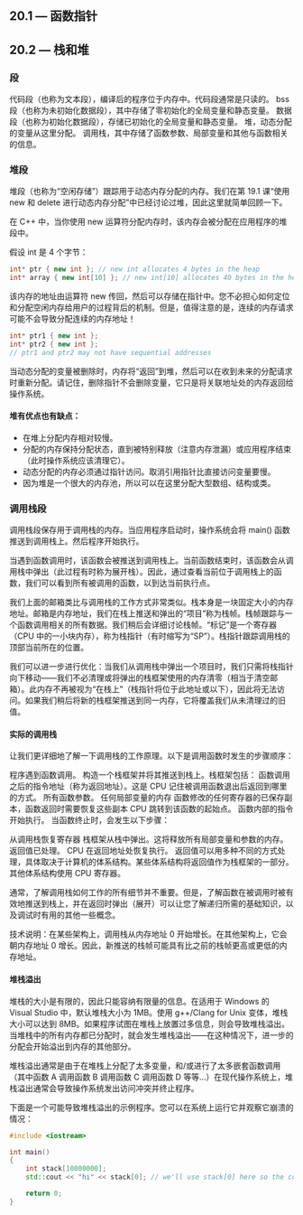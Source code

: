 ## 20.1 — 函数指针



## 20.2 — 栈和堆

### 段

代码段（也称为文本段），编译后的程序位于内存中。代码段通常是只读的。
bss 段（也称为未初始化数据段），其中存储了零初始化的全局变量和静态变量。
数据段（也称为初始化数据段），存储已初始化的全局变量和静态变量。
堆，动态分配的变量从这里分配。
调用栈，其中存储了函数参数、局部变量和其他与函数相关的信息。


### 堆段

堆段（也称为“空闲存储”）跟踪用于动态内存分配的内存。我们在第 19.1 课“使用 new 和 delete 进行动态内存分配”中已经讨论过堆，因此这里就简单回顾一下。

在 C++ 中，当你使用 new 运算符分配内存时，该内存会被分配在应用程序的堆段中。

假设 int 是 4 个字节：

```c++
int* ptr { new int }; // new int allocates 4 bytes in the heap
int* array { new int[10] }; // new int[10] allocates 40 bytes in the heap
```

该内存的地址由运算符 new 传回，然后可以存储在指针中。您不必担心如何定位和分配空闲内存给用户的过程背后的机制。但是，值得注意的是，连续的内存请求可能不会导致分配连续的内存地址！

```c++
int* ptr1 { new int };
int* ptr2 { new int };
// ptr1 and ptr2 may not have sequential addresses
```

当动态分配的变量被删除时，内存将“返回”到堆，然后可以在收到未来的分配请求时重新分配。请记住，删除指针不会删除变量，它只是将关联地址处的内存返回给操作系统。

#### 堆有优点也有缺点：

- 在堆上分配内存相对较慢。
- 分配的内存保持分配状态，直到被特别释放（注意内存泄漏）或应用程序结束（此时操作系统应该清理它）。
- 动态分配的内存必须通过指针访问。取消引用指针比直接访问变量要慢。
- 因为堆是一个很大的内存池，所以可以在这里分配大型数组、结构或类。

### 调用栈段

调用栈段保存用于调用栈的内存。当应用程序启动时，操作系统会将 main() 函数推送到调用栈上。然后程序开始执行。

当遇到函数调用时，该函数会被推送到调用栈上。当前函数结束时，该函数会从调用栈中弹出（此过程有时称为展开栈）。因此，通过查看当前位于调用栈上的函数，我们可以看到所有被调用的函数，以到达当前执行点。

我们上面的邮箱类比与调用栈的工作方式非常类似。栈本身是一块固定大小的内存地址。邮箱是内存地址，我们在栈上推送和弹出的“项目”称为栈帧。栈帧跟踪与一个函数调用相关的所有数据。我们稍后会详细讨论栈帧。“标记”是一个寄存器（CPU 中的一小块内存），称为栈指针（有时缩写为“SP”）。栈指针跟踪调用栈的顶部当前所在的位置。

我们可以进一步进行优化：当我们从调用栈中弹出一个项目时，我们只需将栈指针向下移动——我们不必清理或将弹出的栈框架使用的内存清零（相当于清空邮箱）。此内存不再被视为“在栈上”（栈指针将位于此地址或以下），因此将无法访问。如果我们稍后将新的栈框架推送到同一内存，它将覆盖我们从未清理过的旧值。

#### 实际的调用栈

让我们更详细地了解一下调用栈的工作原理。以下是调用函数时发生的步骤顺序：

程序遇到函数调用。
构造一个栈框架并将其推送到栈上。栈框架包括：
函数调用之后的指令地址（称为返回地址）。这是 CPU 记住被调用函数退出后返回到哪里的方式。
所有函数参数。
任何局部变量的内存
函数修改的任何寄存器的已保存副本，函数返回时需要恢复这些副本
CPU 跳转到该函数的起始点。
函数内部的指令开始执行。
当函数终止时，会发生以下步骤：

从调用栈恢复寄存器
栈框架从栈中弹出。这将释放所有局部变量和参数的内存。
返回值已处理。
CPU 在返回地址处恢复执行。
返回值可以用多种不同的方式处理，具体取决于计算机的体系结构。某些体系结构将返回值作为栈框架的一部分。其他体系结构使用 CPU 寄存器。

通常，了解调用栈如何工作的所有细节并不重要。但是，了解函数在被调用时被有效地推送到栈上，并在返回时弹出（展开）可以让您了解递归所需的基础知识，以及调试时有用的其他一些概念。

技术说明：在某些架构上，调用栈从内存地址 0 开始增长。在其他架构上，它会朝内存地址 0 增长。因此，新推送的栈帧可能具有比之前的栈帧更高或更低的内存地址。

#### 堆栈溢出

堆栈的大小是有限的，因此只能容纳有限量的信息。在适用于 Windows 的 Visual Studio 中，默认堆栈大小为 1MB。使用 g++/Clang for Unix 变体，堆栈大小可以达到 8MB。如果程序试图在堆栈上放置过多信息，则会导致堆栈溢出。当堆栈中的所有内存都已分配时，就会发生堆栈溢出——在这种情况下，进一步的分配会开始溢出到内存的其他部分。

堆栈溢出通常是由于在堆栈上分配了太多变量，和/或进行了太多嵌套函数调用（其中函数 A 调用函数 B 调用函数 C 调用函数 D 等等...）在现代操作系统上，堆栈溢出通常会导致操作系统发出访问冲突并终止程序。

下面是一个可能导致堆栈溢出的示例程序。您可以在系统上运行它并观察它崩溃的情况：

```c++
#include <iostream>

int main()
{
    int stack[10000000];
    std::cout << "hi" << stack[0]; // we'll use stack[0] here so the compiler won't optimize the array away

    return 0;
}
```